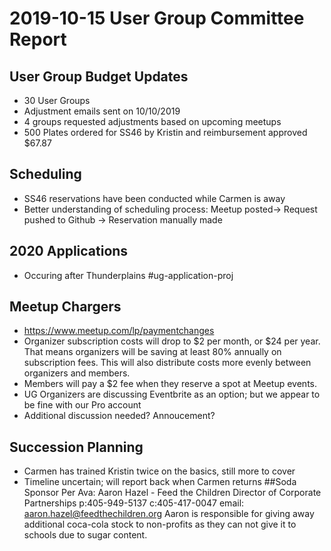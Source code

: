 # 2019-10-15 User Group Committee Report
## User Group Budget Updates
 * 30 User Groups
 * Adjustment emails sent on 10/10/2019
 * 4 groups requested adjustments based on upcoming meetups
 * 500 Plates ordered for SS46 by Kristin and reimbursement approved $67.87
## Scheduling
  * SS46 reservations have been conducted while Carmen is away
  * Better understanding of scheduling process: Meetup posted-> Request pushed to Github -> Reservation manually made
## 2020 Applications
  * Occuring after Thunderplains #ug-application-proj
## Meetup Chargers
  * https://www.meetup.com/lp/paymentchanges
  * Organizer subscription costs will drop to $2 per month, or $24 per year. That means organizers will be saving at least 80% annually on subscription fees. This will also distribute costs more evenly between organizers and members.
  * Members will pay a $2 fee when they reserve a spot at Meetup events.
  * UG Organizers are discussing Eventbrite as an option; but we appear to be fine with our Pro account
  * Additional discussion needed? Annoucement?
## Succession Planning
  * Carmen has trained Kristin twice on the basics, still more to cover
  * Timeline uncertain; will report back when Carmen returns
##Soda Sponsor
Per Ava: 
Aaron Hazel - Feed the Children Director of Corporate Partnerships
p:405-949-5137 c:405-417-0047
email: aaron.hazel@feedthechildren.org
Aaron is responsible for giving away additional coca-cola stock to non-profits as they can not give it to schools due to sugar content.
